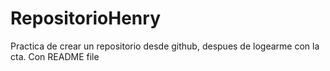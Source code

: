 # RepositorioHenry
Practica de crear un repositorio desde github, despues de logearme con la cta. Con README file
